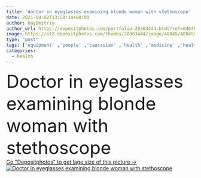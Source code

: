 ```yaml
---
title: 'doctor in eyeglasses examining blonde woman with stethoscope'
date: 2021-08-02T13:58:14+00:00
author: HayDmitriy
author_url: https://depositphotos.com/portfolio-20363444.html?ref=64678756
image: https://st2.depositphotos.com/thumbs/20363444/image/48845/488455150/api_thumb_450.jpg?forcejpeg=true
type: "post"
tags: ['equipment' ,'people' ,'caucasian' ,'health' ,'medicine' ,'healthcare' ,'medical' ,'care' ,'man' ,'blur' ,'doctor' ,'hospital' ,'woman' ,'stethoscope' ,'patient' ,'examining' ,'professional' ,'work' ,'visit' ,'together' ,'indoors' ,'blonde' ,'eyeglasses' ,'appointment' ,'consultation' ,'physician' ,'clinic' ,'diagnostics' ,'consulting room' ,'white coat' ]
categories: 
  - health
---
```

<div aling="center">
            <font size="60"> Doctor in eyeglasses examining blonde woman with stethoscope</font>   
</div>
<div>
    <a href='https://st2.depositphotos.com/thumbs/20363444/image/48845/488455150/api_thumb_450.jpg?forcejpeg=true?ref=64678756' target=_blank > Go "Depositphotos" to get lage size of this picture ->
        <img href='https://st2.depositphotos.com/thumbs/20363444/image/48845/488455150/api_thumb_450.jpg?forcejpeg=true?ref=64678756' src='https://st2.depositphotos.com/20363444/48845/i/950/depositphotos_488455150-stock-photo-doctor-eyeglasses-examining-blonde-woman.jpg?forcejpeg=true' alt='Doctor in eyeglasses examining blonde woman with stethoscope' >
    </a>
</div>
